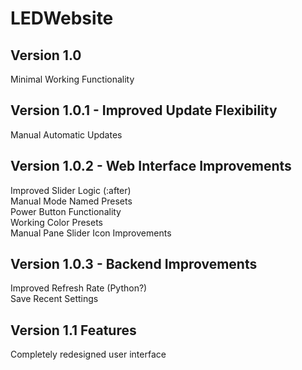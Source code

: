 # LEDWebsite  
## Version 1.0  
Minimal Working Functionality  

## Version 1.0.1 - Improved Update Flexibility  
Manual Automatic Updates  

## Version 1.0.2 - Web Interface Improvements  
Improved Slider Logic (:after)  
Manual Mode Named Presets  
Power Button Functionality  
Working Color Presets  
Manual Pane Slider Icon Improvements  

## Version 1.0.3 - Backend Improvements  
Improved Refresh Rate (Python?)  
Save Recent Settings  

## Version 1.1 Features
Completely redesigned user interface  
